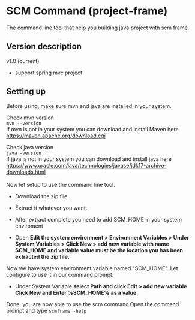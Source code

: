 # SCM Command (project-frame)
The command line tool that help you building java project with scm frame. 

## Version description
v1.0 (current)
- support spring mvc project

## Setting up
Before using, make sure mvn and java are installed in your system. 

Check mvn version<br/>
``
mvn --version
``
<br/>
If mvn is not in your system you can download and install Maven here<br/> 
https://maven.apache.org/download.cgi<br/>

Check java version<br/>
``
java -version
``
<br/>
If java is not in your system you can download and install java here<br/>
https://www.oracle.com/java/technologies/javase/jdk17-archive-downloads.html<br/>
<br/>
Now let setup to use the command line tool.
- Download the zip file.
- Extract it whatever you want.
- After extract complete you need to add SCM_HOME in your system enviroment

- Open <b>Edit the system environment > Environment Variables > Under System Variables > Click New > add new variable with name SCM_HOME and variable value must be the location you has been extracted the zip file. </b>

Now we have system environment variable named "SCM_HOME". Let configure to use it in our command prompt.
- Under System Variable <b> select Path and click Edit > add new variable Click New and Enter %SCM_HOME% as a value.</b>

Done, you are now able to use the scm command.Open the command prompt and type 
``
scmframe -help
``
<br/>

